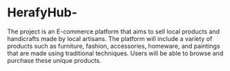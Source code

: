 # HerafyHub-
The project is an E-commerce platform that aims to sell local products and handicrafts made by local artisans. The platform will include a variety of products such as furniture, fashion, accessories, homeware, and paintings that are made using traditional techniques. Users will be able to browse and purchase these unique products.
